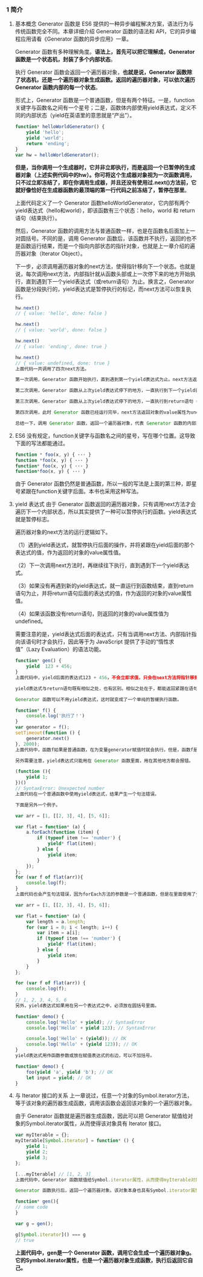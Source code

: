 ### 1 简介

1.  基本概念
    Generator 函数是 ES6 提供的一种异步编程解决方案，语法行为与传统函数完全不同。本章详细介绍 Generator 函数的语法和 API，它的异步编程应用请看《Generator 函数的异步应用》一章。

    Generator 函数有多种理解角度。**语法上，首先可以把它理解成，Generator 函数是一个状态机，封装了多个内部状态**。

    执行 Generator 函数会返回一个遍历器对象，**也就是说，Generator 函数除了状态机，还是一个遍历器对象生成函数。返回的遍历器对象，可以依次遍历 Generator 函数内部的每一个状态**。

    形式上，Generator 函数是一个普通函数，但是有两个特征。一是，function关键字与函数名之间有一个星号；二是，函数体内部使用yield表达式，定义不同的内部状态（yield在英语里的意思就是“产出”）。


  

    ```js
    function* helloWorldGenerator() {
        yield 'hello';
        yield 'world';
        return 'ending';
    }
    var hw = helloWorldGenerator();
    ```
    **但是，当你调用一个生成器时，它并非立即执行，而是返回一个已暂停的生成器对象（上述实例代码中的hw）。你可将这个生成器对象视为一次函数调用，只不过立即冻结了，即在你调用生成器，并且还没有使用过.next()方法前，它就好像恰好在生成器函数的最顶端的第一行代码之前冻结了，暂停在那里**。
    
    上面代码定义了一个 Generator 函数helloWorldGenerator，它内部有两个yield表达式（hello和world），即该函数有三个状态：hello，world 和 return 语句（结束执行）。

    然后，Generator 函数的调用方法与普通函数一样，也是在函数名后面加上一对圆括号。不同的是，调用 Generator 函数后，该函数并不执行，返回的也不是函数运行结果，而是一个指向内部状态的指针对象，也就是上一章介绍的遍历器对象（Iterator Object）。

    下一步，必须调用遍历器对象的next方法，使得指针移向下一个状态。也就是说，每次调用next方法，内部指针就从函数头部或上一次停下来的地方开始执行，直到遇到下一个yield表达式（或return语句）为止。换言之，Generator 函数是分段执行的，yield表达式是暂停执行的标记，而next方法可以恢复执行。
    ```js
    hw.next()
    // { value: 'hello', done: false }

    hw.next()
    // { value: 'world', done: false }

    hw.next()
    // { value: 'ending', done: true }

    hw.next()
    // { value: undefined, done: true }
    上面代码一共调用了四次next方法。

    第一次调用，Generator 函数开始执行，直到遇到第一个yield表达式为止。next方法返回一个对象，它的value属性就是当前yield表达式的值hello，done属性的值false，表示遍历还没有结束。

    第二次调用，Generator 函数从上次yield表达式停下的地方，一直执行到下一个yield表达式。next方法返回的对象的value属性就是当前yield表达式的值world，done属性的值false，表示遍历还没有结束。

    第三次调用，Generator 函数从上次yield表达式停下的地方，一直执行到return语句（如果没有return语句，就执行到函数结束）。next方法返回的对象的value属性，就是紧跟在return语句后面的表达式的值（如果没有return语句，则value属性的值为undefined），done属性的值true，表示遍历已经结束。

    第四次调用，此时 Generator 函数已经运行完毕，next方法返回对象的value属性为undefined，done属性为true。以后再调用next方法，返回的都是这个值。

    总结一下，调用 Generator 函数，返回一个遍历器对象，代表 Generator 函数的内部指针。以后，每次调用遍历器对象的next方法，就会返回一个有着value和done两个属性的对象。value属性表示当前的内部状态的值，是yield表达式后面那个表达式的值；done属性是一个布尔值，表示是否遍历结束。
     ```
2.  ES6 没有规定，function关键字与函数名之间的星号，写在哪个位置。这导致下面的写法都能通过。
    ```js
    function * foo(x, y) { ··· }
    function *foo(x, y) { ··· }
    function* foo(x, y) { ··· }
    function*foo(x, y) { ··· }
    ```
    由于 Generator 函数仍然是普通函数，所以一般的写法是上面的第三种，即星号紧跟在function关键字后面。本书也采用这种写法。

3.  yield 表达式
    由于 Generator 函数返回的遍历器对象，只有调用next方法才会遍历下一个内部状态，所以其实提供了一种可以暂停执行的函数。yield表达式就是暂停标志。

    遍历器对象的next方法的运行逻辑如下。

    （1）遇到yield表达式，就暂停执行后面的操作，并将紧跟在yield后面的那个表达式的值，作为返回的对象的value属性值。

    （2）下一次调用next方法时，再继续往下执行，直到遇到下一个yield表达式。

    （3）如果没有再遇到新的yield表达式，就一直运行到函数结束，直到return语句为止，并将return语句后面的表达式的值，作为返回的对象的value属性值。

    （4）如果该函数没有return语句，则返回的对象的value属性值为undefined。

    需要注意的是，yield表达式后面的表达式，只有当调用next方法、内部指针指向该语句时才会执行，因此等于为 JavaScript 提供了手动的“惰性求值”（Lazy Evaluation）的语法功能。
    ```js
    function* gen() {
        yield  123 + 456;
    }
    上面代码中，yield后面的表达式123 + 456，不会立即求值，只会在next方法将指针移到这一句时，才会求值。

    yield表达式与return语句既有相似之处，也有区别。相似之处在于，都能返回紧跟在语句后面的那个表达式的值。区别在于每次遇到yield，函数暂停执行，下一次再从该位置继续向后执行，而return语句不具备位置记忆的功能。一个函数里面，只能执行一次（或者说一个）return语句，但是可以执行多次（或者说多个）yield表达式。正常函数只能返回一个值，因为只能执行一次return；Generator 函数可以返回一系列的值，因为可以有任意多个yield。从另一个角度看，也可以说 Generator 生成了一系列的值，这也就是它的名称的来历（英语中，generator 这个词是“生成器”的意思）。

    Generator 函数可以不用yield表达式，这时就变成了一个单纯的暂缓执行函数。

    function* f() {
        console.log('执行了！')
    }
    var generator = f();
    setTimeout(function () {
        generator.next()
    }, 2000);
    上面代码中，函数f如果是普通函数，在为变量generator赋值时就会执行。但是，函数f是一个 Generator 函数，就变成只有调用next方法时，函数f才会执行。

    另外需要注意，yield表达式只能用在 Generator 函数里面，用在其他地方都会报错。

    (function (){
        yield 1;
    })()
    // SyntaxError: Unexpected number
    上面代码在一个普通函数中使用yield表达式，结果产生一个句法错误。

    下面是另外一个例子。

    var arr = [1, [[2, 3], 4], [5, 6]];

    var flat = function* (a) {
        a.forEach(function (item) {
            if (typeof item !== 'number') {
                yield* flat(item);
            } else {
                yield item;
            }
        });
    };
    for (var f of flat(arr)){
        console.log(f);
    }
    上面代码也会产生句法错误，因为forEach方法的参数是一个普通函数，但是在里面使用了yield表达式（这个函数里面还使用了yield*表达式，详细介绍见后文）。一种修改方法是改用for循环。

    var arr = [1, [[2, 3], 4], [5, 6]];

    var flat = function* (a) {
        var length = a.length;
        for (var i = 0; i < length; i++) {
            var item = a[i];
            if (typeof item !== 'number') {
                yield* flat(item);
            } else {
                yield item;
            }
        }
    };

    for (var f of flat(arr)) {
        console.log(f);
    }
    // 1, 2, 3, 4, 5, 6
    另外，yield表达式如果用在另一个表达式之中，必须放在圆括号里面。

    function* demo() {
        console.log('Hello' + yield); // SyntaxError
        console.log('Hello' + yield 123); // SyntaxError

        console.log('Hello' + (yield)); // OK
        console.log('Hello' + (yield 123)); // OK
    }
    yield表达式用作函数参数或放在赋值表达式的右边，可以不加括号。

    function* demo() {
        foo(yield 'a', yield 'b'); // OK
        let input = yield; // OK
    }
    ```
4.  与 Iterator 接口的关系
    上一章说过，任意一个对象的Symbol.iterator方法，等于该对象的遍历器生成函数，调用该函数会返回该对象的一个遍历器对象。

    由于 Generator 函数就是遍历器生成函数，因此可以把 Generator 赋值给对象的Symbol.iterator属性，从而使得该对象具有 Iterator 接口。
    ```js
    var myIterable = {};
    myIterable[Symbol.iterator] = function* () {
        yield 1;
        yield 2;
        yield 3;
    };

    [...myIterable] // [1, 2, 3]
    上面代码中，Generator 函数赋值给Symbol.iterator属性，从而使得myIterable对象具有了 Iterator 接口，可以被...运算符遍历了。

    Generator 函数执行后，返回一个遍历器对象。该对象本身也具有Symbol.iterator属性，执行后返回自身。

    function* gen(){
    // some code
    }

    var g = gen();

    g[Symbol.iterator]() === g
    // true
    ```
    **上面代码中，gen是一个 Generator 函数，调用它会生成一个遍历器对象g。它的Symbol.iterator属性，也是一个遍历器对象生成函数，执行后返回它自己。**